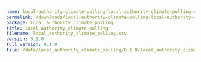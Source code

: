 ```yaml
---
name: local-authority-climate-polling-local-authority-climate-polling-csv
permalink: /downloads/local-authority-climate-polling-local-authority-climate-polling-csv/0_1_0
package: local_authority_climate_polling
title: local_authority_climate_polling
filename: local_authority_climate_polling.csv
version: 0.1.0
full_version: 0.1.0
file: /data/local_authority_climate_polling/0.1.0/local_authority_climate_polling.csv
---
```

